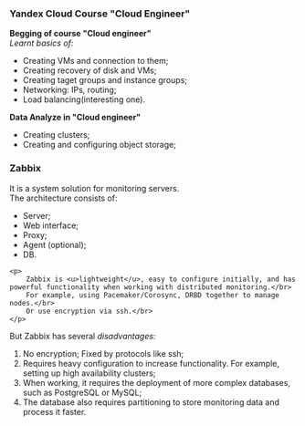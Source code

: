 <h3>Yandex Cloud Course "Cloud Engineer"</h3>
<b>Begging of course "Cloud engineer"</b> </br>
	<i>Learnt basics of:</i>
	<ul>
		<li>Creating VMs and connection to them;</li>
		<li>Creating recovery of disk and VMs;</li>
		<li>Creating taget groups and instance groups;</li>
		<li>Networking: IPs, routing;</li>
		<li>Load balancing(interesting one).</li>
	</ul>
<b>Data Analyze in "Cloud engineer"</b>
	<ul>
		<li>Creating clusters;</li>
		<li>Creating and configuring object storage;</li>
	</ul>


<h3>Zabbix</h3>
It is a system solution for monitoring servers. </br>
The architecture consists of:
	<ul>
		<li>Server;</li>
		<li>Web interface;</li>
		<li>Proxy;</li>
		<li>Agent (optional);</li>
		<li>DB.</li>
	</ul>

	<p>
		Zabbix is <u>lightweight</u>, easy to configure initially, and has powerful functionality when working with distributed monitoring.</br>
		For example, using Pacemaker/Corosync, DRBD together to manage nodes.</br>
		Or use encryption via ssh.</br>
	</p>
But Zabbix has several <i>disadvantages</i>:
	<ol type="1">
		<li>No encryption; Fixed by protocols like ssh;</li>
		<li>Requires heavy configuration to increase functionality. For example, setting up high availability clusters;</li>
		<li>When working, it requires the deployment of more complex databases, such as PostgreSQL or MySQL;</li>
		<li>The database also requires partitioning to store monitoring data and process it faster.</li>
	</ol>
